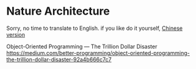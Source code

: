 # Nature Architecture

Sorry, no time to translate to English. if you like do it yourself, [Chinese version](../../../doc/ZH/help/architecture.md)



















Object-Oriented Programming — The Trillion Dollar Disaster
https://medium.com/better-programming/object-oriented-programming-the-trillion-dollar-disaster-92a4b666c7c7

